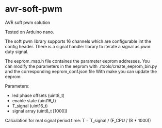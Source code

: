 # avr-soft-pwm
AVR soft pwm solution

Tested on Arduino nano.

The soft pwm library supports 16 channels which are configurable int the config header.
There is a signal handler library to iterate a signal as pwm duty signal.

The eeprom_map.h file containes the parameter eeprom addresses.
You can modify the parameters in the eeprom with ./tools/create_eeprom_bin.py and the corresponding eeprom_conf.json file
With make you can update the eeprom

Parameters:
- led phase offsets (uint8_t)
- enable state (uint16_t)
- T_signal (uint16_t)
- signal array (uint8_t [1000])

Calculation for real signal period time:
T = T_signal / (F_CPU / (8 * 1000))
